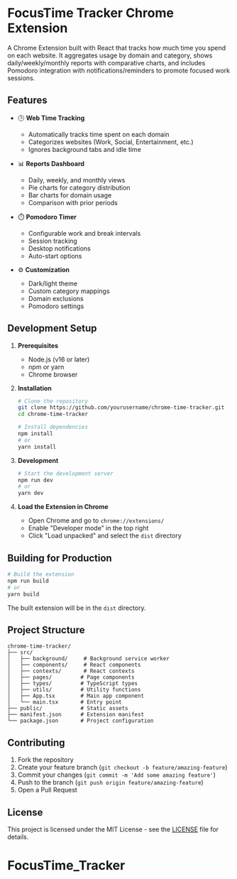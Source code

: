 # FocusTime Tracker Chrome Extension

A Chrome Extension built with React that tracks how much time you spend on each website. It aggregates usage by domain and category, shows daily/weekly/monthly reports with comparative charts, and includes Pomodoro integration with notifications/reminders to promote focused work sessions.

## Features

- 🕒 **Web Time Tracking**
  - Automatically tracks time spent on each domain
  - Categorizes websites (Work, Social, Entertainment, etc.)
  - Ignores background tabs and idle time

- 📊 **Reports Dashboard**
  - Daily, weekly, and monthly views
  - Pie charts for category distribution
  - Bar charts for domain usage
  - Comparison with prior periods

- ⏱️ **Pomodoro Timer**
  - Configurable work and break intervals
  - Session tracking
  - Desktop notifications
  - Auto-start options

- ⚙️ **Customization**
  - Dark/light theme
  - Custom category mappings
  - Domain exclusions
  - Pomodoro settings

## Development Setup

1. **Prerequisites**
   - Node.js (v16 or later)
   - npm or yarn
   - Chrome browser

2. **Installation**
   ```bash
   # Clone the repository
   git clone https://github.com/yourusername/chrome-time-tracker.git
   cd chrome-time-tracker

   # Install dependencies
   npm install
   # or
   yarn install
   ```

3. **Development**
   ```bash
   # Start the development server
   npm run dev
   # or
   yarn dev
   ```

4. **Load the Extension in Chrome**
   - Open Chrome and go to `chrome://extensions/`
   - Enable "Developer mode" in the top right
   - Click "Load unpacked" and select the `dist` directory

## Building for Production

```bash
# Build the extension
npm run build
# or
yarn build
```

The built extension will be in the `dist` directory.

## Project Structure

```
chrome-time-tracker/
├── src/
│   ├── background/     # Background service worker
│   ├── components/     # React components
│   ├── contexts/       # React contexts
│   ├── pages/         # Page components
│   ├── types/         # TypeScript types
│   ├── utils/         # Utility functions
│   ├── App.tsx        # Main app component
│   └── main.tsx       # Entry point
├── public/            # Static assets
├── manifest.json      # Extension manifest
└── package.json       # Project configuration
```

## Contributing

1. Fork the repository
2. Create your feature branch (`git checkout -b feature/amazing-feature`)
3. Commit your changes (`git commit -m 'Add some amazing feature'`)
4. Push to the branch (`git push origin feature/amazing-feature`)
5. Open a Pull Request

## License

This project is licensed under the MIT License - see the [LICENSE](LICENSE) file for details.
# FocusTime_Tracker
